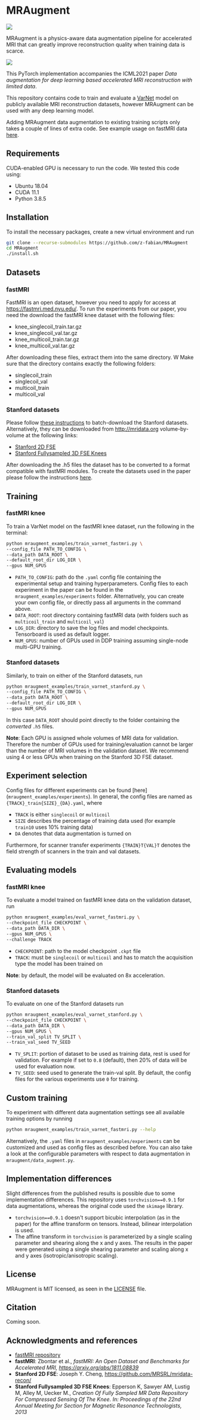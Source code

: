 # MRAugment
![](assets/recons.gif)

MRAugment is a physics-aware data augmentation pipeline for accelerated MRI that can greatly improve reconstruction quality when training data is scarce.

![](assets/mraugment_flowchart.png)

This PyTorch implementation accompanies the ICML2021 paper *Data augmentation for deep learning based accelerated MRI reconstruction with limited data*.

This repository contains code to train and evaluate a [VarNet](https://arxiv.org/abs/2004.06688) model on publicly available MRI reconstruction datasets, however MRAugment can be used with any deep learning model.

Adding MRAugment data augmentation to existing training scripts only takes a couple of lines of extra code. See example usage on fastMRI data [here](mraugment_examples/train_varnet_fastmri.py).

## Requirements
CUDA-enabled GPU is necessary to run the code. We tested this code using:
- Ubuntu 18.04
- CUDA 11.1
- Python 3.8.5

## Installation
To install the necessary packages, create a new virtual environment and run
```bash
git clone --recurse-submodules https://github.com/z-fabian/MRAugment
cd MRAugment
./install.sh
```

## Datasets
### fastMRI
FastMRI is an open dataset, however you need to apply for access at https://fastmri.med.nyu.edu/. To run the experiments from our paper, you need the download the fastMRI knee dataset with the
following files:
- knee_singlecoil_train.tar.gz
- knee_singlecoil_val.tar.gz
- knee_multicoil_train.tar.gz
- knee_multicoil_val.tar.gz

After downloading these files, extract them into the same directory. W Make sure that the directory contains exactly the following folders:
- singlecoil_train
- singlecoil_val
- multicoil_train
- multicoil_val

### Stanford datasets
Please follow [these instructions](data/stanford/README.md) to batch-download the Stanford datasets.
Alternatively, they can be downloaded from http://mridata.org volume-by-volume at the following links:
- [Stanford 2D FSE](http://mridata.org/list?project=Stanford%202D%20FSE)
- [Stanford Fullysampled 3D FSE Knees](http://mridata.org/list?project=Stanford%20Fullysampled%203D%20FSE%20Knees)

After downloading the .h5 files the dataset has to be converted to a format compatible with fastMRI modules. To create the datasets used in the paper please follow the instructions [here](data/stanford/README.md).

## Training
### fastMRI knee
To train a VarNet model on the fastMRI knee dataset, run the following in the terminal:
```bash
python mraugment_examples/train_varnet_fastmri.py \
--config_file PATH_TO_CONFIG \
--data_path DATA_ROOT \
--default_root_dir LOG_DIR \
--gpus NUM_GPUS
```
- `PATH_TO_CONFIG`: path do the `.yaml` config file containing the experimental setup and training hyperparameters. Config files to each experiment in the paper can be found in the `mraugment_examples/experiments` folder. Alternatively, you can create your own config file, or directly pass all arguments in the command above.
- `DATA_ROOT`: root directory containing fastMRI data (with folders such as `multicoil_train` and `multicoil_val`)
- `LOG_DIR`: directory to save the log files and model checkpoints. Tensorboard is used as default logger.
- `NUM_GPUS`: number of GPUs used in DDP training assuming single-node multi-GPU training.

### Stanford datasets
Similarly, to train on either of the Stanford datasets, run
```bash
python mraugment_examples/train_varnet_stanford.py \
--config_file PATH_TO_CONFIG \
--data_path DATA_ROOT \
--default_root_dir LOG_DIR \
--gpus NUM_GPUS
```
In this case `DATA_ROOT` should point directly to the folder containing the *converted* `.h5` files.

**Note**: Each GPU is assigned whole volumes of MRI data for validation. Therefore the number of GPUs used for training/evaluation cannot be larger than the number of MRI volumes in the validation dataset. We recommend using 4 or less GPUs when training on the Stanford 3D FSE dataset.

## Experiment selection
Config files for different experiments can be found [here] (`mraugment_examples/experiments`). In general, the config files are named as `{TRACK}_train{SIZE}_{DA}.yaml`, where
- `TRACK` is either `singlecoil` or `multicoil`
- `SIZE` describes the percentage of training data used (for example `train10` uses 10% training data)
- `DA` denotes that data augmentation is turned on

Furthermore, for scanner transfer experiments `{TRAIN}T{VAL}T` denotes the field strength of scanners in the train and val datasets.

## Evaluating models
### fastMRI knee
To evaluate a model trained on fastMRI knee data on the validation dataset, run
```bash
python mraugment_examples/eval_varnet_fastmri.py \
--checkpoint_file CHECKPOINT \
--data_path DATA_DIR \
--gpus NUM_GPUS \
--challenge TRACK
```
- `CHECKPOINT`: path to the model checkpoint `.ckpt` file
- `TRACK`: must be `singlecoil` or `multicoil` and has to match the acquisition type the model has been trained on

**Note**: by default, the model will be evaluated on 8x acceleration.

### Stanford datasets
To evaluate on one of the Stanford datasets run
```bash
python mraugment_examples/eval_varnet_stanford.py \
--checkpoint_file CHECKPOINT \
--data_path DATA_DIR \
--gpus NUM_GPUS \
--train_val_split TV_SPLIT \
--train_val_seed TV_SEED
```
- `TV_SPLIT`: portion of dataset to be used as training data, rest is used for validation. For example if set to `0.8` (default), then 20% of data will be used for evaluation now.
- `TV_SEED`: seed used to generate the train-val split. By default, the config files for the various experiments use `0` for training.

## Custom training
To experiment with different data augmentation settings see all available training options by running
```bash
python mraugment_examples/train_varnet_fastmri.py --help
```
Alternatively, the `.yaml` files in `mraugment_examples/experiments` can be customized and used as config files as described before.
You can also take a look at the configurable parameters with respect to data augmentation in `mraugment/data_augment.py`.

## Implementation differences
Slight differences from the published results is possible due to some implementation differences. This repository uses `torchvision==0.9.1` for data augmentations, whereas the original code used the `skimage` library. 
- `torchvision==0.9.1` doesn't support bicubic interpolation (as in the paper) for the affine transform on tensors. Instead, bilinear interpolation is used. 
- The affine transform in `torchvision` is parameterized by a single scaling parameter and shearing along the x and y axes. The results in the paper were generated using a single shearing parameter and scaling along x and y axes (isotropic/anisotropic scaling).

## License 
MRAugment is MIT licensed, as seen in the [LICENSE](LICENSE) file. 

## Citation
Coming soon.

## Acknowledgments and references
- [fastMRI repository]( https://github.com/facebookresearch/fastMRI)
- **fastMRI**: Zbontar et al., *fastMRI: An Open Dataset and Benchmarks for Accelerated MRI, https://arxiv.org/abs/1811.08839*
- **Stanford 2D FSE**: Joseph Y. Cheng, https://github.com/MRSRL/mridata-recon/
- **Stanford Fullysampled 3D FSE Knees**: Epperson K, Sawyer AM, Lustig M, Alley M, Uecker M., *Creation Of Fully Sampled MR Data Repository For Compressed Sensing Of The Knee. In: Proceedings of the 22nd Annual Meeting for Section for Magnetic Resonance Technologists, 2013*
